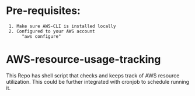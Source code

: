 # Pre-requisites:
     1. Make sure AWS-CLI is installed locally
     2. Configured to your AWS account
          "aws configure"

# AWS-resource-usage-tracking
This Repo has shell script that checks and keeps track of AWS resource utilization. This could be further integrated with cronjob to schedule running it.
